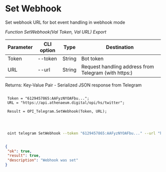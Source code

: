 ﻿---
sidebar_position: 3
---

# Set Webhook
 Set webhook URL for bot event handling in webhook mode


*Function SetWebhook(Val Token, Val URL) Export*

 | Parameter | CLI option | Type | Destination |
 |-|-|-|-|
 | Token | --token | String | Bot token |
 | URL | --url | String | Request handling address from Telegram (with https:) |

 
 Returns: Key-Value Pair - Serialized JSON response from Telegram

```bsl title="Code example"
	
 Token = "6129457865:AAFyzNYOAFbu...";
 URL = "https://api.athenaeum.digital/opi/hs/twitter";
 
 Result = OPI_Telegram.SetWebhook(Token, URL);
 
	
```

```sh title="CLI command example"
 
 oint telegram SetWebhook --token "6129457865:AAFyzNYOAFbu..." --url "https://api.athenaeum.digital/opi/hs/twitter"


```


```json title="Result"

{
 "ok": true,
 "result": true,
 "description": "Webhook was set"
}

```
